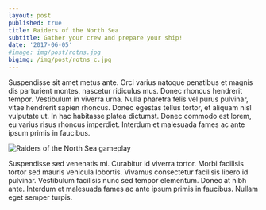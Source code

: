 ```yaml
---
layout: post
published: true
title: Raiders of the North Sea
subtitle: Gather your crew and prepare your ship!
date: '2017-06-05'
#image: img/post/rotns.jpg
bigimg: /img/post/rotns_c.jpg
---
```

Suspendisse sit amet metus ante. Orci varius natoque penatibus et magnis dis parturient montes, nascetur ridiculus mus. Donec rhoncus hendrerit tempor. Vestibulum in viverra urna. Nulla pharetra felis vel purus pulvinar, vitae hendrerit sapien rhoncus. Donec egestas tellus tortor, et aliquam nisl vulputate ut. In hac habitasse platea dictumst. Donec commodo est lorem, eu varius risus rhoncus imperdiet. Interdum et malesuada fames ac ante ipsum primis in faucibus.

![Raiders of the North Sea gameplay]({{site.baseurl}}/img/post/rotns_gp.jpg)

Suspendisse sed venenatis mi. Curabitur id viverra tortor. Morbi facilisis tortor sed mauris vehicula lobortis. Vivamus consectetur facilisis libero id pulvinar. Vestibulum facilisis nunc sed tempor elementum. Donec at nibh ante. Interdum et malesuada fames ac ante ipsum primis in faucibus. Nullam eget semper turpis.

